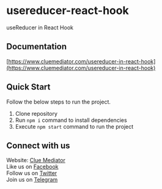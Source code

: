 # usereducer-react-hook
useReducer in React Hook

## Documentation

[https://www.cluemediator.com/usereducer-in-react-hook](https://www.cluemediator.com/usereducer-in-react-hook)

## Quick Start

Follow the below steps to run the project.

1. Clone repository
2. Run `npm i` command to install dependencies
3. Execute `npm start` command to run the project

## Connect with us

Website: [Clue Mediator](https://www.cluemediator.com)  
Like us on [Facebook](https://www.facebook.com/thecluemediator)  
Follow us on [Twitter](https://twitter.com/cluemediator)  
Join us on [Telegram](https://t.me/cluemediator)
